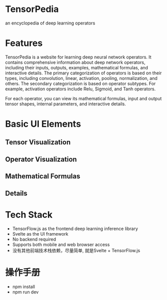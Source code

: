 # TensorPedia
an encyclopedia of deep learning operators

# Features

TensorPedia is a website for learning deep neural network operators. It contains comprehensive information about deep network operators, including their inputs, outputs, examples, mathematical formulas, and interactive details.
The primary categorization of operators is based on their types, including convolution, linear, activation, pooling, normalization, and others.
The secondary categorization is based on operator subtypes. For example, activation operators include Relu, Sigmoid, and Tanh operators.

For each operator, you can view its mathematical formulas, input and output tensor shapes, internal parameters, and interactive details.

# Basic UI Elements

## Tensor Visualization

## Operator Visualization

## Mathematical Formulas

## Details

# Tech Stack

- TensorFlow.js as the frontend deep learning inference library
- Svelte as the UI framework
- No backend required
- Supports both mobile and web browser access
- 没有其他前端技术栈依赖，尽量简单, 就是Svelte + TensorFlow.js

# 操作手册

- npm install 
- npm run dev